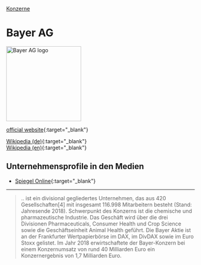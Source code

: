 [Konzerne](../konzerne.html)   

# Bayer AG

<img src="https://upload.wikimedia.org/wikipedia/commons/f/f7/Logo_Bayer.svg" height="200" alt="Bayer AG logo">

[official website](https://www.bayer.de/){:target="_blank"}      

[Wikipedia (de)](https://de.wikipedia.org/wiki/Bayer_AG){:target="_blank"}   
[Wikipedia (en)](https://en.wikipedia.org/wiki/Bayer){:target="_blank"}   

## Unternehmensprofile in den Medien
* [Spiegel Online](https://www.spiegel.de/thema/bayer/){:target="_blank"}

---

> .. ist ein divisional gegliedertes Unternehmen, das aus 420 Gesellschaften[4] mit insgesamt 116.998 Mitarbeitern besteht (Stand: Jahresende 2018). Schwerpunkt des Konzerns ist die chemische und pharmazeutische Industrie. Das Geschäft wird über die drei Divisionen Pharmaceuticals, Consumer Health und Crop Science sowie die Geschäftseinheit Animal Health geführt. Die Bayer Aktie ist an der Frankfurter Wertpapierbörse im DAX, im DivDAX sowie im Euro Stoxx gelistet. Im Jahr 2018 erwirtschaftete der Bayer-Konzern bei einem Konzernumsatz von rund 40 Milliarden Euro ein Konzernergebnis von 1,7 Milliarden Euro.
